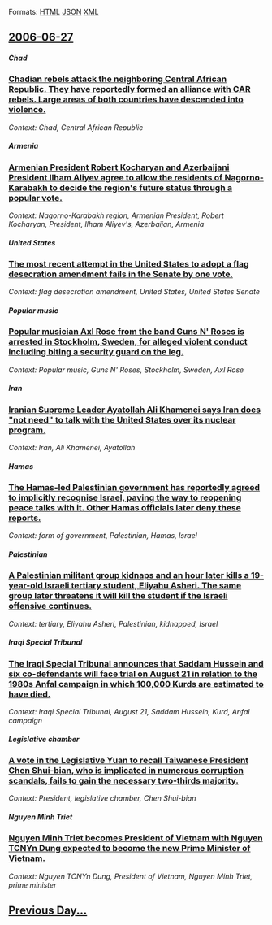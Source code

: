 
Formats: [HTML](2006/06/27/index.html)  [JSON](2006/06/27/index.json)  [XML](2006/06/27/index.xml)  

## [2006-06-27](/news/2006/06/27/index.md)

##### Chad
### [ Chadian rebels attack the neighboring Central African Republic. They have reportedly formed an alliance with CAR rebels. Large areas of both countries have descended into violence. ](/news/2006/06/27/chadian-rebels-attack-the-neighboring-central-african-republic-they-have-reportedly-formed-an-alliance-with-car-rebels-large-areas-of-bot.md)
_Context: Chad, Central African Republic_

##### Armenia
### [ Armenian President Robert Kocharyan and Azerbaijani President Ilham Aliyev agree to allow the residents of Nagorno-Karabakh to decide the region's future status through a popular vote. ](/news/2006/06/27/armenian-president-robert-kocharyan-and-azerbaijani-president-ilham-aliyev-agree-to-allow-the-residents-of-nagorno-karabakh-to-decide-the-r.md)
_Context: Nagorno-Karabakh region, Armenian President, Robert Kocharyan, President, Ilham Aliyev's, Azerbaijan, Armenia_

##### United States
### [ The most recent attempt in the United States to adopt a flag desecration amendment fails in the Senate by one vote. ](/news/2006/06/27/the-most-recent-attempt-in-the-united-states-to-adopt-a-flag-desecration-amendment-fails-in-the-senate-by-one-vote.md)
_Context: flag desecration amendment, United States, United States Senate_

##### Popular music
### [ Popular musician Axl Rose from the band Guns N' Roses is arrested in Stockholm, Sweden, for alleged violent conduct including biting a security guard on the leg. ](/news/2006/06/27/popular-musician-axl-rose-from-the-band-guns-n-roses-is-arrested-in-stockholm-sweden-for-alleged-violent-conduct-including-biting-a-secu.md)
_Context: Popular music, Guns N' Roses, Stockholm, Sweden, Axl Rose_

##### Iran
### [ Iranian Supreme Leader Ayatollah Ali Khamenei says Iran does "not need" to talk with the United States over its nuclear program. ](/news/2006/06/27/iranian-supreme-leader-ayatollah-ali-khamenei-says-iran-does-not-need-to-talk-with-the-united-states-over-its-nuclear-program.md)
_Context: Iran, Ali Khamenei, Ayatollah_

##### Hamas
### [ The Hamas-led Palestinian government has reportedly agreed to implicitly recognise Israel, paving the way to reopening peace talks with it. Other Hamas officials later deny these reports. ](/news/2006/06/27/the-hamas-led-palestinian-government-has-reportedly-agreed-to-implicitly-recognise-israel-paving-the-way-to-reopening-peace-talks-with-it.md)
_Context: form of government, Palestinian, Hamas, Israel_

##### Palestinian
### [ A Palestinian militant group kidnaps and an hour later kills a 19-year-old Israeli tertiary student, Eliyahu Asheri. The same group later threatens it will kill the student if the Israeli offensive continues. ](/news/2006/06/27/a-palestinian-militant-group-kidnaps-and-an-hour-later-kills-a-19-year-old-israeli-tertiary-student-eliyahu-asheri-the-same-group-later-t.md)
_Context: tertiary, Eliyahu Asheri, Palestinian, kidnapped, Israel_

##### Iraqi Special Tribunal
### [ The Iraqi Special Tribunal announces that Saddam Hussein and six co-defendants will face trial on August 21 in relation to the 1980s Anfal campaign in which 100,000 Kurds are estimated to have died. ](/news/2006/06/27/the-iraqi-special-tribunal-announces-that-saddam-hussein-and-six-co-defendants-will-face-trial-on-august-21-in-relation-to-the-1980s-anfal.md)
_Context: Iraqi Special Tribunal, August 21, Saddam Hussein, Kurd, Anfal campaign_

##### Legislative chamber
### [ A vote in the Legislative Yuan to recall Taiwanese President Chen Shui-bian, who is implicated in numerous corruption scandals, fails to gain the necessary two-thirds majority. ](/news/2006/06/27/a-vote-in-the-legislative-yuan-to-recall-taiwanese-president-chen-shui-bian-who-is-implicated-in-numerous-corruption-scandals-fails-to-ga.md)
_Context: President, legislative chamber, Chen Shui-bian_

##### Nguyen Minh Triet
### [ Nguyen Minh Triet becomes President of Vietnam with Nguyen TCNYn Dung expected to become the new Prime Minister of Vietnam. ](/news/2006/06/27/nguyen-minh-triet-becomes-president-of-vietnam-with-nguya-n-taocnyn-da-c-ng-expected-to-become-the-new-prime-minister-of-vietnam.md)
_Context: Nguyen TCNYn Dung, President of Vietnam, Nguyen Minh Triet, prime minister_

## [Previous Day...](/news/2006/06/26/index.md)

